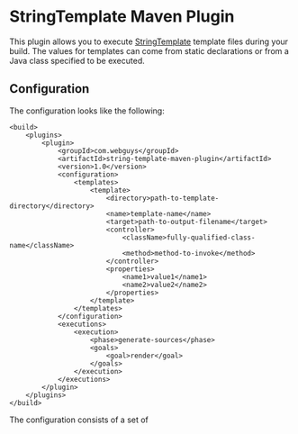 # StringTemplate Maven Plugin

This plugin allows you to execute [StringTemplate](http://www.stringtemplate.org/) template files during your
build.  The values for templates can come from static declarations or from a Java class specified to be executed.

## Configuration

The configuration looks like the following:

    <build>
        <plugins>
            <plugin>
                <groupId>com.webguys</groupId>
                <artifactId>string-template-maven-plugin</artifactId>
                <version>1.0</version>
                <configuration>
                    <templates>
                        <template>
                            <directory>path-to-template-directory</directory>
                            <name>template-name</name>
                            <target>path-to-output-filename</target>
                            <controller>
                                <className>fully-qualified-class-name</className>
                                <method>method-to-invoke</method>
                            </controller>
                            <properties>
                                <name1>value1</name1>
                                <name2>value2</name2>
                            </properties>
                        </template>
                    </templates>
                </configuration>
                <executions>
                    <execution>
                        <phase>generate-sources</phase>
                        <goals>
                            <goal>render</goal>
                        </goals>
                    </execution>
                </executions>
            </plugin>
        </plugins>
    </build>

The configuration consists of a set of <template> elements that *must* contain:

1. <directory> - The absolute or relative path to the directory where the template files to be processed reside.
2. <name> - The name of the template to process.
3. <target> - The absolute or relative path to the file to write the template processing results to.

The <template> element also *may* contain:

1. <controller> - This element specifies a class and method to invoke to provide computed attributes to the
template.  The children elements are <className> for the fully qualified classname and <method> for the name of the
method to invoke.  The method can be a static or instance method, the type will be automatically detected at invocation
time.
2. <properties> - Ths element specifies a set of static name-value pairs to provide to the template.  Keys are element
names and values are the text child of the element.  N.B. The properties are installed into the template after the
results of the controller, so if there are any name collisions then the value type will be automatically converted into
a list type by StringTemplate.

## Other features

1. If a output of a template is a Java file and it is written to a subdirectory of target/generated-sources, then that
subdirectory will be automatically added to the compile source paths.
2. If the class file for the controller is not available when the plugin is run, it will attempt to be compiled.  It is
assumed that the source for the controller is in the current project.  You can disable this on a per-controller basis
by setting the <compile> attribute to false.
